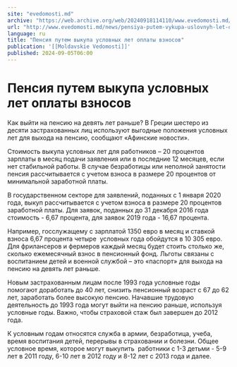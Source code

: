 ```yaml
---
site: "evedomosti.md"
archive: "https://web.archive.org/web/20240918114110/www.evedomosti.md/news/pensiya-putem-vykupa-uslovnyh-let-oplaty-vznosov"
url: "http://www.evedomosti.md/news/pensiya-putem-vykupa-uslovnyh-let-oplaty-vznosov"
language: ru
title: "Пенсия путем выкупа условных лет оплаты взносов"
publication: '[[Moldavskie Vedomosti]]'
published: 2024-09-05T06:00
---
```


# Пенсия путем выкупа условных лет оплаты взносов

Как выйти на пенсию на девять лет раньше? В Греции шестеро из десяти застрахованных лиц используют выгодные положения условных лет для выхода на пенсию, сообщают «Афинские новости».

Стоимость выкупа условных лет для работников – 20 процентов зарплаты в месяц подачи заявления или в последние 12 месяцев, если нет стабильной работы. В случае безработицы или неполной занятости пенсия рассчитывается с учетом взноса в размере 20 процентов от минимальной заработной платы.

В государственном секторе для заявлений, поданных с 1 января 2020 года, выкуп рассчитывается с учетом взноса в размере 20 процентов заработной платы. Для заявок, поданных до 31 декабря 2016 года стоимость - 6,67 процента, для заявок 2019 года - 16,67 процента.

Например, госслужащему с зарплатой 1350 евро в месяц и ставкой взноса 6,67 процента четыре  условных года обойдутся в 10 305 евро. Для фрилансеров и фермеров каждый месяц будет стоить столько же, сколько ежемесячный взнос в пенсионный фонд. Льготы связаны с воспитанием детей и военной службой – это «паспорт» для выхода на пенсию на девять лет раньше.

Новым застрахованным лицам после 1993 года условные годы помогают доработать до 40 лет, снизить пенсионный возраст с 67 до 62 лет, заработать более высокую пенсию. Начавшие трудовую деятельность до 1993 года могут выйти на пенсию раньше, используя условные годы. Важно, чтобы страховой стаж был завершен до 2012 года.

К условным годам относятся служба в армии, безработица, учеба, время воспитания детей, перерывы в страховании и болезни. Общее условное время, которое могут выкупить  работники с 1-3 детьми - 5-9 лет в 2011 году, 6-10 лет в 2012 году и 8-12 лет с 2013 года и далее.